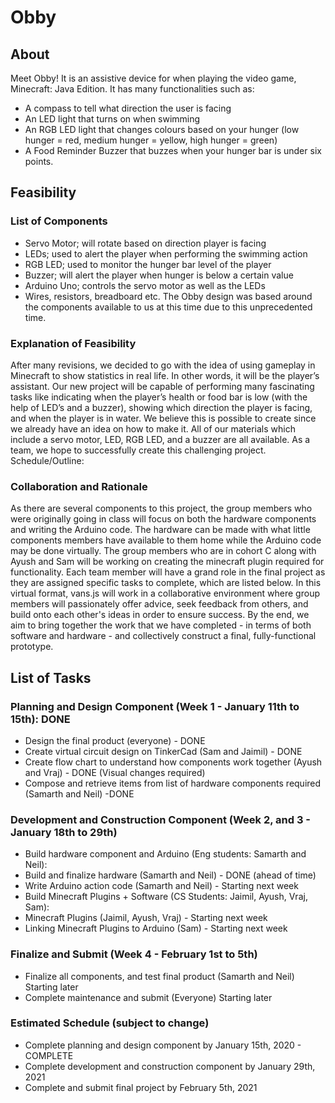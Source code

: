 # Obby
## About
Meet Obby! It is an assistive device for when playing the video game, Minecraft: Java Edition. It has many functionalities such as:
 - A compass to tell what direction the user is facing
 - An LED light that turns on when swimming 
 - An RGB LED light that changes colours based on your hunger (low hunger = red, medium hunger = yellow, high hunger = green)
 - A Food Reminder Buzzer that buzzes when your hunger bar is under six points.

## Feasibility
### List of Components
 - Servo Motor; will rotate based on direction player is facing
 - LEDs; used to alert the player when performing the swimming action
 - RGB LED; used to monitor the hunger bar level of the player
 - Buzzer; will alert the player when hunger is below a certain value
 - Arduino Uno; controls the servo motor as well as the LEDs
 - Wires, resistors, breadboard etc. 
The Obby design was based around the components available to us at this time due to this unprecedented time. 

### Explanation of Feasibility
After many revisions, we decided to go with the idea of using gameplay in Minecraft to show statistics in real life. In other words, it will be the player’s assistant. Our new project will be capable of performing many fascinating tasks like indicating when the player’s health or food bar is low (with the help of LED’s and a buzzer), showing which direction the player is facing, and when the player is in water. We believe this is possible to create since we already have an idea on how to make it. All of our materials which include a servo motor, LED, RGB LED, and a buzzer are all available. As a team, we hope to successfully create this challenging project.  
Schedule/Outline:

### Collaboration and Rationale
As there are several components to this project, the group members who were originally going in class will focus on both the hardware components and writing the Arduino code. The hardware can be made with what little components members have available to them home while the Arduino code may be done virtually. The group members who are in cohort C along with Ayush and Sam will be working on creating the minecraft plugin required for functionality. Each team member will have a grand role in the final project as they are assigned specific tasks to complete, which are listed below. In this virtual format, vans.js will work in a collaborative environment where group members will passionately offer advice, seek feedback from others, and build onto each other's ideas in order to ensure success. By the end, we aim to bring together the work that we have completed - in terms of both software and hardware - and collectively construct a final, fully-functional prototype. 

## List of Tasks
### Planning and Design Component (Week 1 - January 11th to 15th): DONE
 - Design the final product (everyone) - DONE
 - Create virtual circuit design on TinkerCad (Sam and Jaimil) - DONE
 - Create flow chart to understand how components work together (Ayush and Vraj) - DONE (Visual changes required)
 - Compose and retrieve items from list of hardware components required (Samarth and Neil) -DONE
### Development and Construction Component (Week 2, and 3 - January 18th to 29th)
 - Build hardware component and Arduino (Eng students: Samarth and Neil):
 - Build and finalize hardware (Samarth and Neil) - DONE (ahead of time)
 - Write Arduino action code (Samarth and Neil) - Starting next week
 - Build Minecraft Plugins + Software (CS Students: Jaimil, Ayush, Vraj, Sam):
 - Minecraft Plugins (Jaimil, Ayush, Vraj) - Starting next week
 - Linking Minecraft Plugins to Arduino (Sam) - Starting next week
### Finalize and Submit (Week 4 - February 1st to 5th)
 - Finalize all components, and test final product (Samarth and Neil)  Starting later 
 - Complete maintenance and submit (Everyone)  Starting later

### Estimated Schedule (subject to change)
 - Complete planning and design component by January 15th, 2020 - COMPLETE
 - Complete development and construction component by January 29th, 2021
 - Complete and submit final project by February 5th, 2021
